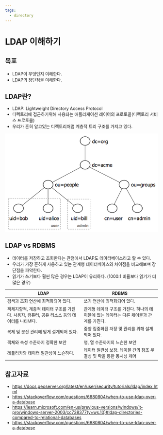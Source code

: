 ```yaml
---
tags:
  - directory
---
```

# LDAP 이해하기

## 목표

- LDAP이 무엇인지 이해한다.
- LDAP의 장단점을 이해한다.

## LDAP란?

- LDAP: Lightweight Directory Access Protocol
- 디렉토리에 접근하기위해 사용되는 애플리케이션 레이어의 프로토콜(디렉토리 서비스 프로토콜)
- 우리가 흔히 알고있는 디렉토리처럼 계층적 트리 구조를 가지고 있다.

![](assets/Pasted%20image%2020230403204144.png)

## LDAP vs RDBMS

- 데이터를 저장하고 조회한다는 관점에서 LDAP도 데이터베이스라고 할 수 있다.
- 우리가 가장 흔하게 사용하고 있는 관계형 데이터베이스와 차이점을 비교해보며 장단점을 파악한다.
- 읽기가 쓰기보다 훨씬 많은 경우는 LDAP이 유리하다. (1000:1 비율보다 읽기가 더 많은 경우)

| LDAP                                                                                         | RDBMS                                                                                   |
| -------------------------------------------------------------------------------------------- | --------------------------------------------------------------------------------------- |
| 검색과 조회 연산에 최적화되어 있다.                                                          | 쓰기 연산에 최적화되어 있다.                                                            |
| 객체지향적, 계층적 데이터 구조를 가진다. 사용자, 컴퓨터, 공유 리소스 등의 데이터를 나타낸다. | 관계형 데이터 구조를 가진다. 하나의 테이블에 있는 데이터는 다른 체이블과 관계를 가진다. |
| 복제 및 분산 관리에 맞게 설계되어 있다.                                                      | 중앙 집중화된 저장 및 관리를 위해 설계되어 있다.                                        |
| 객체와 속성 수준까지 정확한 보안                                                             | 행, 열 수준까지의 느슨한 보안                                                           |
| 레플리카와 데이터 일관성이 느슨하다.                                                                                           |      데이터 일관성 보장. 테이블 간의 참조 무결성 및 락을 통한 동시성 제어                                                                                   |


## 참고자료

- https://docs.geoserver.org/latest/en/user/security/tutorials/ldap/index.html
- https://stackoverflow.com/questions/6880804/when-to-use-ldap-over-a-database
- https://learn.microsoft.com/en-us/previous-versions/windows/it-pro/windows-server-2003/cc738377(v=ws.10)#ldap-directories-compared-to-relational-databases
- https://stackoverflow.com/questions/6880804/when-to-use-ldap-over-a-database